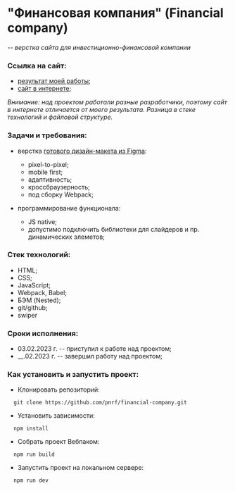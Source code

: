 # "Финансовая компания" (Financial company)

*-- верстка сайта для инвестиционно-финансовой компании*

### Ссылка на сайт:

- [результат моей работы](#);
- [сайт в интернете](#);

*Внимание: над проектом работали разные разработчики, поэтому сайт в интернете отличается от моего результата. Разница в стеке технологий и файловой структуре.*

### Задачи и требования:

- верстка [готового дизайн-макета из Figma](#):
  - pixel-to-pixel;
  - mobile first;
  - адаптивность;
  - кроссбраузерность;
  - под сборку Webpack;

- программирование функционала:
  - JS native;
  - допустимо подключить библиотеки для слайдеров и пр. динамических элеметов;

### Стек технологий:

* HTML;
* CSS;
* JavaScript;
* Webpack, Babel;
* БЭМ (Nested);
* git/github;
* swiper

### Сроки исполнения:

- 03.02.2023 г. -- приступил к работе над проектом;
- __.02.2023 г. -- завершил работу над проектом;

### Как установить и запустить проект:

* Клонировать репозиторий:

```console
  git clone https://github.com/pnrf/financial-company.git
```

* Установить зависимости:

```console
  npm install
```

* Собрать проект Вебпаком:

```console
  npm run build
```

* Запустить проект на локальном сервере:

```console
  npm run dev
```
